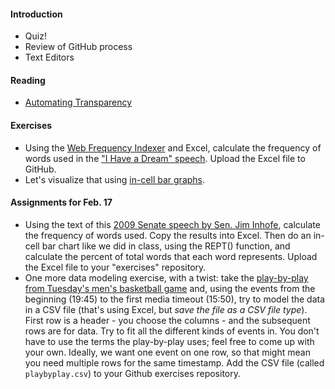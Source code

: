 
#### Introduction

  * Quiz!
  * Review of GitHub process
  * Text Editors

#### Reading

  * [Automating Transparency](https://source.opennews.org/en-US/learning/automating-transparency/)

#### Exercises

  * Using the [Web Frequency Indexer](http://www.lextutor.ca/freq/eng/) and Excel, calculate the frequency of words used in the ["I Have a Dream" speech](http://www.americanrhetoric.com/speeches/mlkihaveadream.htm). Upload the Excel file to GitHub.
  * Let's visualize that using [in-cell bar graphs](http://infosthetics.com/archives/2006/08/excel_in_cell_graphing.html).


#### Assignments for Feb. 17

  * Using the text of this [2009 Senate speech by Sen. Jim Inhofe](http://www.congress.gov/congressional-record/2009/09/22/senate-section/article/s9648-2/), calculate the frequency of words used. Copy the results into Excel. Then do an in-cell bar chart like we did in class, using the REPT() function, and calculate the percent of total words that each word represents. Upload the Excel file to your "exercises" repository.
  * One more data modeling exercise, with a twist: take the [play-by-play from Tuesday's men's basketball game](http://www.umterps.com//ViewContent.dbml?DB_OEM_ID=29700&CONTENT_ID=1649162) and, using the events from the beginning (19:45) to the first media timeout (15:50), try to model the data in a CSV file (that's using Excel, but *save the file as a CSV file type*). First row is a header - you choose the columns - and the subsequent rows are for data. Try to fit all the different kinds of events in. You don't have to use the terms the play-by-play uses; feel free to come up with your own. Ideally, we want one event on one row, so that might mean you need multiple rows for the same timestamp. Add the CSV file (called `playbyplay.csv`) to your Github exercises repository.
